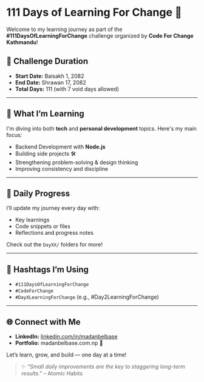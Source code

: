 # 111 Days of Learning For Change 🚀

Welcome to my learning journey as part of the **#111DaysOfLearningForChange** challenge organized by **Code For Change Kathmandu**!

## 📅 Challenge Duration
- **Start Date:** Baisakh 1, 2082
- **End Date:** Shrawan 17, 2082
- **Total Days:** 111 (with 7 void days allowed)

---

## 🧠 What I’m Learning
I'm diving into both **tech** and **personal development** topics. Here's my main focus:
- Backend Development with **Node.js**
- Building side projects 🛠️
- Strengthening problem-solving & design thinking
- Improving consistency and discipline

---

## 📌 Daily Progress
I’ll update my journey every day with:
- Key learnings
- Code snippets or files
- Reflections and progress notes

Check out the `DayXX/` folders for more!

---

## 🔖 Hashtags I’m Using
- `#111DaysOfLearningForChange`
- `#CodeForChange`
- `#DayXLearningForChange` (e.g., #Day2LearningForChange)

---

## 🌐 Connect with Me
- **LinkedIn:** [linkedin.com/in/madanbelbase](https://linkedin.com/in/madanbelbase)
- **Portfolio:** madanbelbase.com.np 👀

Let’s learn, grow, and build — one day at a time!




> ✨ _“Small daily improvements are the key to staggering long-term results.”_ – Atomic Habits
>
> 
